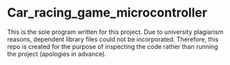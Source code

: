 # Car_racing_game_microcontroller

This is the sole program written for this project.
Due to university plagiarism reasons, dependent library files could not be incorporated. Therefore, this repo is created for the purpose of inspecting the code rather than running the project (apologies in advance).
